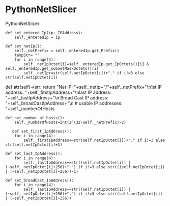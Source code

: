 # PythonNetSlicer
PythonNetSlicer


    def set_entered_Ip(ip: IPAddress):
        self._enteredIp = ip
        
    def set_netIp():
        self._netPrefix = self._enteredIp.get_Prefix()
        tempStr= ""
        for i in range(4):
            self._netIpOctet[i]=self._enteredIp.get_IpOctets()[i] & self._enteredIp.get_subnetMaskOctets()[i]
            self._netIp+=str(self.netIpOctet[i])+"." if i!=3 else str(self.netIpOctet[i])
   
   def __str__(self)->str:
        return "Net IP: "+self._netIp+"/"+self._netPrefix+"\n1st IP address: "+self._firstIpAddress+"\nlast IP address: "+self._lastIpAddress+"\n Broad Cast IP                   address: "+self._broadCastIpAddress+"\n # usable IP addresses: "+self._numberOfHosts 


    def set_number_of_hosts():
        self._numberOfHosts=int(2^(32-self._netPrefix)-2)
        
       def set_first_IpAddress():
        for i in range(4):
            self._firstIpAddress+=str(self.netIpOctet[i])+"." if i!=3 else str(self.netIpOctet[i]+1)
        
    def set_last_IpAddress():
        for i in range(4):
            self._lastIpAddress+=str((self.netIpOctet[i]) | (~self._netIpOctet[i]+256)+".") if i!=3 else str(((self.netIpOctet[i]) | (~self._netIpOctet[i]+256))-1)

    def set_broadCast_IpAddress():
        for i in range(4):
            self._lastIpAddress+=str((self.netIpOctet[i]) | (~self._netIpOctet[i]+256)+".") if i!=3 else str((self.netIpOctet[i]) | (~self._netIpOctet[i]+256))
            
            
